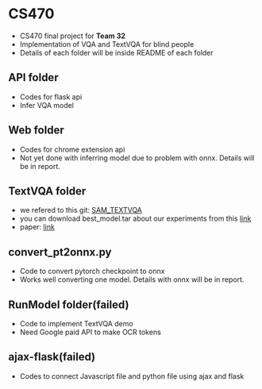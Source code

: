 # CS470
- CS470 final project for **Team 32**
- Implementation of VQA and TextVQA for blind people
- Details of each folder will be inside README of each folder

## API folder 
- Codes for flask api
- Infer VQA model

## Web folder
- Codes for chrome extension api
- Not yet done with inferring model due to problem with onnx. Details will be in report.

## TextVQA folder
- we refered to this git: [SAM_TEXTVQA](https://github.com/yashkant/sam-textvqa/tree/main/data)
- you can download best_model.tar about our experiments from this [link](https://drive.google.com/drive/folders/1seYWDxdAlwcFCU1j7W1EvdG4PoRX9KJX?usp=sharing)
- paper: [link](https://arxiv.org/pdf/2007.12146.pdf)

## convert_pt2onnx.py
- Code to convert pytorch checkpoint to onnx
- Works well converting one model. Details with onnx will be in report.

## RunModel folder(failed)
- Code to implement TextVQA demo
- Need Google paid API to make OCR tokens

## ajax-flask(failed)
- Codes to connect Javascript file and python file using ajax and flask
